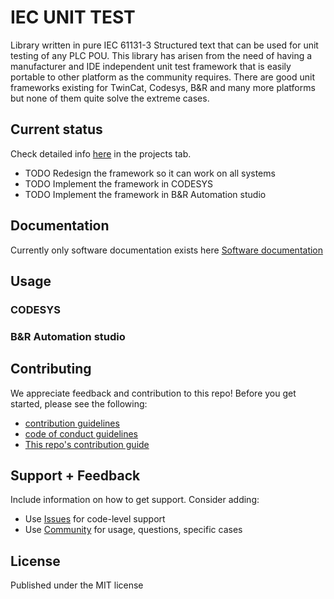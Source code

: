 # IEC UNIT TEST

Library written in pure IEC 61131-3 Structured text that can be used for unit testing of any PLC POU. This library has arisen from the need of having a manufacturer and IDE independent unit test framework that is easily portable to other platform as the community requires. There are good unit frameworks existing for TwinCat, Codesys, B&R and many more platforms but none of them quite solve the extreme cases.

## Current status

Check detailed info [here](https://github.com/tkucic/iecUnitTest/projects) in the projects tab.

- TODO Redesign the framework so it can work on all systems
- TODO Implement the framework in CODESYS
- TODO Implement the framework in B&R Automation studio

## Documentation

Currently only software documentation exists here [Software documentation](docs/index.md)

## Usage

### CODESYS

### B&R Automation studio

## Contributing

We appreciate feedback and contribution to this repo! Before you get started, please see the following:

- [contribution guidelines](CONTRIBUTING.md)
- [code of conduct guidelines](CODE-OF-CONDUCT.md)
- [This repo's contribution guide](CONTRIBUTING.md)

## Support + Feedback

Include information on how to get support. Consider adding:

- Use [Issues](issues) for code-level support
- Use [Community]() for usage, questions, specific cases

## License

Published under the MIT license

